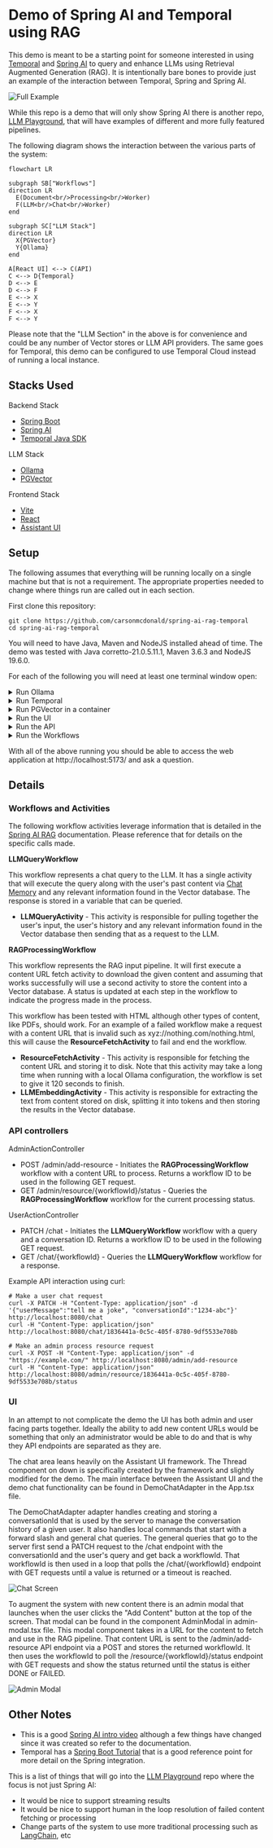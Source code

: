 # Demo of Spring AI and Temporal using RAG

This demo is meant to be a starting point for someone interested in using [Temporal](https://temporal.io/)
and [Spring AI](https://spring.io/projects/spring-ai) to query and enhance LLMs using Retrieval Augmented Generation (RAG). 
It is intentionally bare bones to provide just an example of the interaction between 
Temporal, Spring and Spring AI. 

![Full Example](./assets/full-example.gif)

While this repo is a demo that will only show Spring AI there is another repo,
[LLM Playground](https://github.com/carsonmcdonald/llm-playground), that will have examples of different and more
fully featured pipelines.

The following diagram shows the interaction between the various parts of the system:

```mermaid
flowchart LR

subgraph SB["Workflows"]
direction LR
  E(Document<br/>Processing<br/>Worker)
  F(LLM<br/>Chat<br/>Worker)
end

subgraph SC["LLM Stack"]
direction LR
  X{PGVector}
  Y{Ollama}
end

A[React UI] <--> C(API)
C <--> D{Temporal}
D <--> E
D <--> F
E <--> X
E <--> Y
F <--> X
F <--> Y
```

Please note that the "LLM Section" in the above is for convenience and could be any number of Vector stores or LLM
API providers. The same goes for Temporal, this demo can be configured to use Temporal Cloud instead of running a
local instance.

## Stacks Used

Backend Stack
* [Spring Boot](https://spring.io/projects/spring-boot)
* [Spring AI](https://spring.io/projects/spring-ai)
* [Temporal Java SDK](https://docs.temporal.io/develop/java)

LLM Stack
* [Ollama](https://ollama.com/)
* [PGVector](https://github.com/pgvector/pgvector)

Frontend Stack
* [Vite](https://vite.dev/)
* [React](https://react.dev/)
* [Assistant UI](https://github.com/assistant-ui/)

## Setup

The following assumes that everything will be running locally on a single machine but that is not a requirement. The
appropriate properties needed to change where things run are called out in each section.

First clone this repository:

```shell
git clone https://github.com/carsonmcdonald/spring-ai-rag-temporal
cd spring-ai-rag-temporal
```

You will need to have Java, Maven and NodeJS installed ahead of time. The demo was tested with Java 
corretto-21.0.5.11.1, Maven 3.6.3 and NodeJS 19.6.0.

For each of the following you will need at least one terminal window open:

<details>

<summary>Run Ollama</summary>

The configuration included expects to find Ollama running locally and populated with two models: *nomic-embed-text* 
and *llama3.1:8b*. See the __spring.ai.ollama.*__ sections of the pipeline __application.properties__ file.

See the [Ollama](https://github.com/ollama/ollama?tab=readme-ov-file#ollama) documentation for information on
how to run Ollama locally.

To fetch the models needed and run Ollama, use the following commands:
```shell
ollama serve
ollama pull nomic-embed-text
ollama pull llama3.1:8b
```

Note that you will need about 5G of disk space in total for the above models and if you are running on old hardware
that doesn't have a usable GPU or enough GPU memory you may have to adjust the timeout values in the code to keep
the requests from failing. This demo has been tested with both an nvidia RTX 2060 and a Macbook M4.

</details>

<details>

<summary>Run Temporal</summary>

The configuration included expects the Temporal server to be running locally. See the __spring.temporal.*__ sections
of the __application.properties__ files.

The quickest way to get Temporal running is to use the instructions found in the *Install the Temporal CLI* and 
*Local dev server* sections of the 
[Java Background Check tutorial](https://learn.temporal.io/tutorials/java/background-check/project-setup/)

For instance if you are using a Mac this could be as easy as the following:
```shell
brew install temporal
temporal server start-dev
```

</details>

<details>

<summary>Run PGVector in a container</summary>

The configuration included expects to find PGVector running locally. See the __spring.datasource.*__ and 
__spring.ai.vectorstore.*__ sections of the pipeline __application.properties__ file.

For the demo this is the command used to create the database "rag" and a user "rag-user" with a password of "password":
```shell
docker run -d -p 5432:5432 \
    -e POSTGRES_DB=rag \
    -e POSTGRES_USER=rag-user \
    -e POSTGRES_PASSWORD=password \
    pgvector/pgvector:pg17
```

For even more information see [PGVector on Docker](https://github.com/pgvector/pgvector?tab=readme-ov-file#docker)

</details>

<details>

<summary>Run the UI</summary>

The UI will be available at http://localhost:5173/ and the API has CORS configured to accept requests only from 
that URL so be aware that if you change where this runs you will need to update the CORS configuration in the API
as well.

```shell
cd rag-ui
npm install
npm run dev
```
</details>

<details>

<summary>Run the API</summary>

Note that the API will be running on port 8080 once it is started.

```shell
cd rest-api
mvn spring-boot:run
```
</details>

<details>

<summary>Run the Workflows</summary>

```shell
cd pipeline
mvn spring-boot:run
```
</details>

With all of the above running you should be able to access the web application at http://localhost:5173/ and ask a
question.

## Details

### Workflows and Activities

The following workflow activities leverage information that is detailed in the
[Spring AI RAG](https://docs.spring.io/spring-ai/reference/api/retrieval-augmented-generation.html)
documentation. Please reference that for details on the specific calls made.

__LLMQueryWorkflow__

This workflow represents a chat query to the LLM. It has a single activity that will execute the query along with 
the user's past content via [Chat Memory](https://docs.spring.io/spring-ai/reference/api/chat-memory.html) and any
relevant information found in the Vector database. The response is stored in a variable that can be queried.

* __LLMQueryActivity__ - This activity is responsible for pulling together the user's input, the user's history and any relevant information found in the Vector database then sending that as a request to the LLM.

__RAGProcessingWorkflow__

This workflow represents the RAG input pipeline. It will first execute a content URL fetch activity to download the
given content and assuming that works successfully will use a second activity to store the content into a Vector 
database. A status is updated at each step in the workflow to indicate the progress made in the process.

This workflow has been tested with HTML although other types of content, like PDFs, should work. For an example of a 
failed workflow make a request with a content URL that is invalid such as xyz://nothing.com/nothing.html, this will
cause the __ResourceFetchActivity__ to fail and end the workflow.

* __ResourceFetchActivity__ - This activity is responsible for fetching the content URL and storing it to disk. Note that this activity may take a long time when running with a local Ollama configuration, the workflow is set to give it 120 seconds to finish.
* __LLMEmbeddingActivity__ - This activity is responsible for extracting the text from content stored on disk, splitting it into tokens and then storing the results in the Vector database.

### API controllers

AdminActionController

* POST /admin/add-resource - Initiates the __RAGProcessingWorkflow__ workflow with a content URL to process. Returns a workflow ID to be used in the following GET request.
* GET /admin/resource/{workflowId}/status - Queries the __RAGProcessingWorkflow__ workflow for the current processing status.

UserActionController

* PATCH /chat - Initiates the __LLMQueryWorkflow__ workflow with a query and a conversation ID. Returns a workflow ID to be used in the following GET request.
* GET /chat/{workflowId} - Queries the __LLMQueryWorkflow__ workflow for a response.

Example API interaction using curl:
```shell
# Make a user chat request
curl -X PATCH -H "Content-Type: application/json" -d '{"userMessage":"tell me a joke", "conversationId":"1234-abc"}' http://localhost:8080/chat
curl -H "Content-Type: application/json" http://localhost:8080/chat/1836441a-0c5c-405f-8780-9df5533e708b

# Make an admin process resource request
curl -X POST -H "Content-Type: application/json" -d "https://example.com/" http://localhost:8080/admin/add-resource
curl -H "Content-Type: application/json" http://localhost:8080/admin/resource/1836441a-0c5c-405f-8780-9df5533e708b/status
```

### UI

In an attempt to not complicate the demo the UI has both admin and user facing parts together. Ideally the ability to
add new content URLs would be something that only an administrator would be able to do and that is why they API 
endpoints are separated as they are.

The chat area leans heavily on the Assistant UI framework. The Thread component on down is specifically created by the
framework and slightly modified for the demo. The main interface between the Assistant UI and the demo chat 
functionality can be found in DemoChatAdapter in the App.tsx file. 

The DemoChatAdapter adapter handles creating and storing a conversationId that is used by the server to manage the 
conversation history of a given user. It also handles local commands that start with a forward slash and general chat 
queries. The general queries that go to the server first send a PATCH request to the /chat endpoint with the 
conversationId and the user's query and get back a workflowId. That workflowId is then used in a loop that polls the 
/chat/{workflowId} endpoint with GET requests until a value is returned or a timeout is reached.

![Chat Screen](./assets/full-chat-screen.png)

To augment the system with new content there is an admin modal that launches when the user clicks the "Add Content" 
button at the top of the screen. That modal can be found in the component AdminModal in admin-modal.tsx file. This
modal component takes in a URL for the content to fetch and use in the RAG pipeline. That content URL is sent to the
/admin/add-resource API endpoint via a POST and stores the returned workflowId. It then uses the workflowId to poll
the /resource/{workflowId}/status endpoint with GET requests and show the status returned until the status is either
DONE or FAILED.

![Admin Modal](./assets/example-admin-modal.png)

## Other Notes

* This is a good [Spring AI intro video](https://www.youtube.com/watch?v=6Pgmr7xMjiY) although a few things have changed since it was created so refer to the documentation.
* Temporal has a [Spring Boot Tutorial](https://learn.temporal.io/tutorials/java/build-an-email-drip-campaign/) that is a good reference point for more detail on the Spring integration.

This is a list of things that will go into the [LLM Playground](https://github.com/carsonmcdonald/llm-playground) repo 
where the focus is not just Spring AI:

* It would be nice to support streaming results
* It would be nice to support human in the loop resolution of failed content fetching or processing
* Change parts of the system to use more traditional processing such as [LangChain](https://www.langchain.com/), etc



